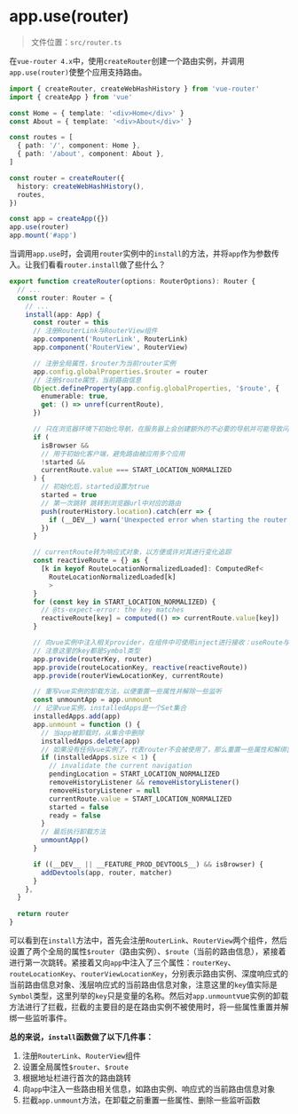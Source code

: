 # app.use(router)

> 文件位置：`src/router.ts`

在`vue-router 4.x`中，使用`createRouter`创建一个路由实例，并调用`app.use(router)`使整个应用支持路由。

```ts
import { createRouter, createWebHashHistory } from 'vue-router'
import { createApp } from 'vue'

const Home = { template: '<div>Home</div>' }
const About = { template: '<div>About</div>' }

const routes = [
  { path: '/', component: Home },
  { path: '/about', component: About },
]

const router = createRouter({
  history: createWebHashHistory(),
  routes,
})

const app = createApp({})
app.use(router)
app.mount('#app')
```

当调用`app.use`时，会调用`router`实例中的`install`的方法，并将`app`作为参数传入。让我们看看`router.install`做了些什么？

```ts
export function createRouter(options: RouterOptions): Router {
  // ...
  const router: Router = {
    // ...
    install(app: App) {
      const router = this
      // 注册RouterLink与RouterView组件
      app.component('RouterLink', RouterLink)
      app.component('RouterView', RouterView)

      // 注册全局属性，$router为当前router实例
      app.config.globalProperties.$router = router
      // 注册$route属性，当前路由信息
      Object.defineProperty(app.config.globalProperties, '$route', {
        enumerable: true,
        get: () => unref(currentRoute),
      })

      // 只在浏览器环境下初始化导航，在服务器上会创建额外的不必要的导航并可能导致问题
      if (
        isBrowser &&
        // 用于初始化客户端，避免路由被应用多个应用
        !started &&
        currentRoute.value === START_LOCATION_NORMALIZED
      ) {
        // 初始化后，started设置为true
        started = true
        // 第一次跳转 跳转到浏览器url中对应的路由
        push(routerHistory.location).catch(err => {
          if (__DEV__) warn('Unexpected error when starting the router:', err)
        })
      }

      // currentRoute转为响应式对象，以方便或许对其进行变化追踪
      const reactiveRoute = {} as {
        [k in keyof RouteLocationNormalizedLoaded]: ComputedRef<
          RouteLocationNormalizedLoaded[k]
          >
      }
      for (const key in START_LOCATION_NORMALIZED) {
        // @ts-expect-error: the key matches
        reactiveRoute[key] = computed(() => currentRoute.value[key])
      }

      // 向vue实例中注入相关provider，在组件中可使用inject进行接收：useRoute与useRouter就是使用inject实现的
      // 注意这里的key都是Symbol类型
      app.provide(routerKey, router)
      app.provide(routeLocationKey, reactive(reactiveRoute))
      app.provide(routerViewLocationKey, currentRoute)

      // 重写vue实例的卸载方法，以便重置一些属性并解除一些监听
      const unmountApp = app.unmount
      // 记录vue实例，installedApps是一个Set集合
      installedApps.add(app)
      app.unmount = function () {
        // 当app被卸载时，从集合中删除
        installedApps.delete(app)
        // 如果没有任何vue实例了，代表router不会被使用了，那么重置一些属性和解绑监听
        if (installedApps.size < 1) {
          // invalidate the current navigation
          pendingLocation = START_LOCATION_NORMALIZED
          removeHistoryListener && removeHistoryListener()
          removeHistoryListener = null
          currentRoute.value = START_LOCATION_NORMALIZED
          started = false
          ready = false
        }
        // 最后执行卸载方法
        unmountApp()
      }

      if ((__DEV__ || __FEATURE_PROD_DEVTOOLS__) && isBrowser) {
        addDevtools(app, router, matcher)
      }
    },
  }
  
  return router
}
```

可以看到在`install`方法中，首先会注册`RouterLink`、`RouterView`两个组件，然后设置了两个全局的属性`$router`（路由实例）、`$route`（当前的路由信息），紧接着进行第一次跳转。紧接着又向`app`中注入了三个属性：`routerKey`、`routeLocationKey`、`routerViewLocationKey`，分别表示路由实例、深度响应式的当前路由信息对象、浅层响应式的当前路由信息对象，注意这里的`key`值实际是`Symbol`类型，这里列举的`key`只是变量的名称。然后对`app.unmount`vue实例的卸载方法进行了拦截，拦截的主要目的是在路由实例不被使用时，将一些属性重置并解绑一些监听事件。

**总的来说，`install`函数做了以下几件事：**
1. 注册`RouterLink`、`RouterView`组件
2. 设置全局属性`$router`、`$route`
3. 根据地址栏进行首次的路由跳转
4. 向`app`中注入一些路由相关信息，如路由实例、响应式的当前路由信息对象
5. 拦截`app.unmount`方法，在卸载之前重置一些属性、删除一些监听函数
